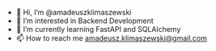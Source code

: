 - 👋 Hi, I’m @amadeuszklimaszewski
- 👀 I’m interested in Backend Development
- 🌱 I’m currently learning FastAPI and SQLAlchemy
- 📫 How to reach me amadeusz.klimaszewski@gmail.com

<!---
amadeuszklimaszewski/amadeuszklimaszewski is a ✨ special ✨ repository because its `README.md` (this file) appears on your GitHub profile.
You can click the Preview link to take a look at your changes.
--->
